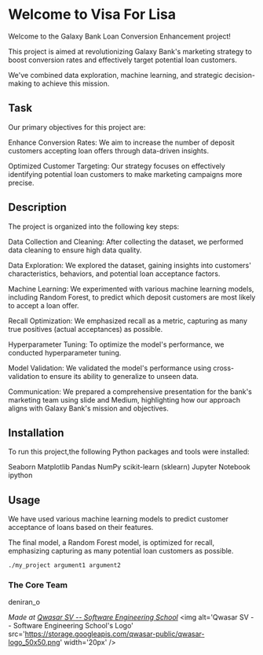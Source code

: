 # Welcome to Visa For Lisa
Welcome to the Galaxy Bank Loan Conversion Enhancement project!

This project is aimed at revolutionizing Galaxy Bank's marketing strategy to boost conversion rates and effectively target potential loan customers.

We've combined data exploration, machine learning, and strategic decision-making to achieve this mission.

## Task
Our primary objectives for this project are:

Enhance Conversion Rates: We aim to increase the number of deposit customers accepting loan offers through data-driven insights.

Optimized Customer Targeting: Our strategy focuses on effectively identifying potential loan customers to make marketing campaigns more precise.

## Description
The project is organized into the following key steps:

Data Collection and Cleaning: After collecting the dataset, we performed data cleaning to ensure high data quality.

Data Exploration: We explored the dataset, gaining insights into customers' characteristics, behaviors, and potential loan acceptance factors.

Machine Learning: We experimented with various machine learning models, including Random Forest, to predict which deposit customers are most likely to accept a loan offer.

Recall Optimization: We emphasized recall as a metric, capturing as many true positives (actual acceptances) as possible.

Hyperparameter Tuning: To optimize the model's performance, we conducted hyperparameter tuning.

Model Validation: We validated the model's performance using cross-validation to ensure its ability to generalize to unseen data.

Communication: We prepared a comprehensive presentation for the bank's marketing team using slide and Medium, highlighting how our approach aligns with Galaxy Bank's mission and objectives.

## Installation
To run this project,the following Python packages and tools were installed:

Seaborn
Matplotlib
Pandas
NumPy
scikit-learn (sklearn)
Jupyter Notebook
ipython


## Usage
We have used various machine learning models to predict customer acceptance of loans based on their features. 

The final model, a Random Forest model, is optimized for recall, emphasizing capturing as many potential loan customers as possible.
```
./my_project argument1 argument2
```

### The Core Team
deniran_o

<span><i>Made at <a href='https://qwasar.io'>Qwasar SV -- Software Engineering School</a></i></span>
<span><img alt='Qwasar SV -- Software Engineering School's Logo' src='https://storage.googleapis.com/qwasar-public/qwasar-logo_50x50.png' width='20px' /></span>
